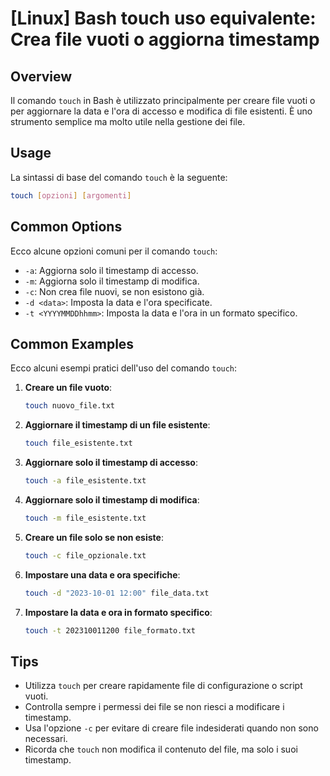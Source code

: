 # [Linux] Bash touch uso equivalente: Crea file vuoti o aggiorna timestamp

## Overview
Il comando `touch` in Bash è utilizzato principalmente per creare file vuoti o per aggiornare la data e l'ora di accesso e modifica di file esistenti. È uno strumento semplice ma molto utile nella gestione dei file.

## Usage
La sintassi di base del comando `touch` è la seguente:

```bash
touch [opzioni] [argomenti]
```

## Common Options
Ecco alcune opzioni comuni per il comando `touch`:

- `-a`: Aggiorna solo il timestamp di accesso.
- `-m`: Aggiorna solo il timestamp di modifica.
- `-c`: Non crea file nuovi, se non esistono già.
- `-d <data>`: Imposta la data e l'ora specificate.
- `-t <YYYYMMDDhhmm>`: Imposta la data e l'ora in un formato specifico.

## Common Examples
Ecco alcuni esempi pratici dell'uso del comando `touch`:

1. **Creare un file vuoto**:
   ```bash
   touch nuovo_file.txt
   ```

2. **Aggiornare il timestamp di un file esistente**:
   ```bash
   touch file_esistente.txt
   ```

3. **Aggiornare solo il timestamp di accesso**:
   ```bash
   touch -a file_esistente.txt
   ```

4. **Aggiornare solo il timestamp di modifica**:
   ```bash
   touch -m file_esistente.txt
   ```

5. **Creare un file solo se non esiste**:
   ```bash
   touch -c file_opzionale.txt
   ```

6. **Impostare una data e ora specifiche**:
   ```bash
   touch -d "2023-10-01 12:00" file_data.txt
   ```

7. **Impostare la data e ora in formato specifico**:
   ```bash
   touch -t 202310011200 file_formato.txt
   ```

## Tips
- Utilizza `touch` per creare rapidamente file di configurazione o script vuoti.
- Controlla sempre i permessi dei file se non riesci a modificare i timestamp.
- Usa l'opzione `-c` per evitare di creare file indesiderati quando non sono necessari.
- Ricorda che `touch` non modifica il contenuto del file, ma solo i suoi timestamp.